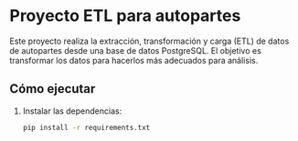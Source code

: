 # Proyecto ETL para autopartes

Este proyecto realiza la extracción, transformación y carga (ETL) de datos de autopartes desde una base de datos PostgreSQL. El objetivo es transformar los datos para hacerlos más adecuados para análisis.

## Cómo ejecutar

1. Instalar las dependencias:
   ```bash
   pip install -r requirements.txt


